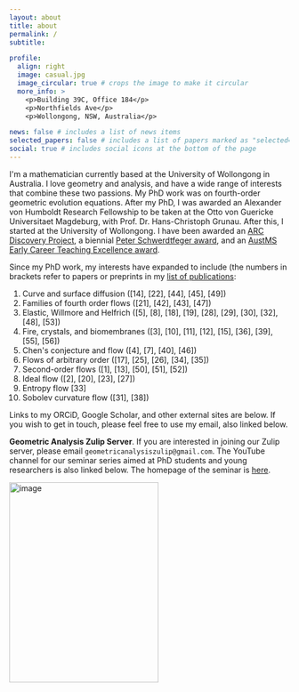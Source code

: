 ```yaml
---
layout: about
title: about
permalink: /
subtitle: 

profile:
  align: right
  image: casual.jpg
  image_circular: true # crops the image to make it circular
  more_info: >
    <p>Building 39C, Office 184</p>
    <p>Northfields Ave</p>
    <p>Wollongong, NSW, Australia</p>

news: false # includes a list of news items
selected_papers: false # includes a list of papers marked as "selected={true}"
social: true # includes social icons at the bottom of the page
---
```


I'm a mathematician currently based at the University of Wollongong in Australia.
I love geometry and analysis, and have a wide range of interests that combine these two passions.
My PhD work was on fourth-order geometric evolution equations.
After my PhD, I was awarded an Alexander von Humboldt Research Fellowship to be taken at the Otto von Guericke Universitaet Magdeburg, with Prof. Dr. Hans-Christoph Grunau.
After this, I started at the University of Wollongong.
I have been awarded an [ARC Discovery Project](https://researchdata.edu.au/discovery-projects-grant-id-dp150100375/617672), a biennial [Peter Schwerdtfeger award](https://www.humboldtaustralia.org.au/aavhf-award-winners/), and an [AustMS Early Career Teaching Excellence award](https://austms.org.au/awards-grants/awards/the-teaching-excellence-awards/the-2018-early-career-teaching-excellence-award/).

Since my PhD work, my interests have expanded to include (the numbers in brackets refer to papers or preprints in my [list of publications](https://glenw83.github.io/assets/pdf/refs.pdf):

1. Curve and surface diffusion ([14], [22], [44], [45], [49])
2. Families of fourth order flows ([21], [42], [43], [47])
3. Elastic, Willmore and Helfrich ([5], [8], [18], [19], [28], [29], [30], [32], [48], [53])
4. Fire, crystals, and biomembranes ([3], [10], [11], [12], [15], [36], [39], [55], [56])
5. Chen's conjecture and flow ([4], [7], [40], [46])
6. Flows of arbitrary order ([17], [25], [26], [34], [35])
7. Second-order flows ([1], [13], [50], [51], [52])
8. Ideal flow ([2], [20], [23], [27])
9. Entropy flow [33]
10. Sobolev curvature flow ([31], [38])

Links to my ORCiD, Google Scholar, and other external sites are below.
If you wish to get in touch, please feel free to use my email, also linked below.

**Geometric Analysis Zulip Server**. If you are interested in joining our Zulip server, please email `geometricanalysiszulip@gmail.com`.
The YouTube channel for our seminar series aimed at PhD students and young researchers is also linked below.
The homepage of the seminar is [here](https://oz-geom-pde.github.io/).

<img src="https://glenw83.github.io/assets/img/formal.jpg" onmouseout="this.src='https://glenw83.github.io/assets/img/formal.jpg'" onmouseover="this.src='https://glenw83.github.io/assets/img/casual.jpg'" alt="image" width="268px" height="360px">
